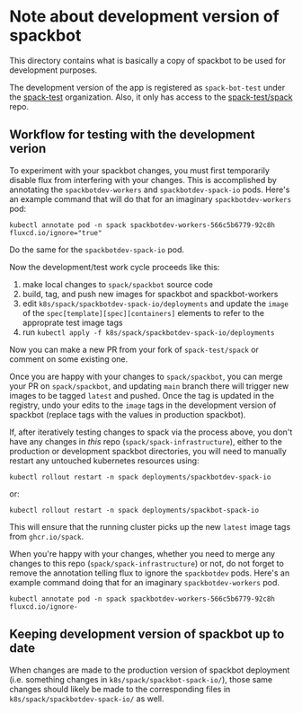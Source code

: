 # Note about development version of spackbot

This directory contains what is basically a copy of spackbot to be used for development purposes.

The development version of the app is registered as `spack-bot-test` under the [spack-test](https://github.com/organizations/spack-test) organization.  Also, it only has access to the [spack-test/spack](https://github.com/spack-test/spack) repo.

## Workflow for testing with the development verion

To experiment with your spackbot changes, you must first temporarily disable flux from interfering with your changes.  This is accomplished by annotating the `spackbotdev-workers` and `spackbotdev-spack-io` pods.  Here's an example command that will do that for an imaginary `spackbotdev-workers` pod:

    kubectl annotate pod -n spack spackbotdev-workers-566c5b6779-92c8h fluxcd.io/ignore="true"

Do the same for the `spackbotdev-spack-io` pod.

Now the development/test work cycle proceeds like this:

1. make local changes to `spack/spackbot` source code
2. build, tag, and push new images for spackbot and spackbot-workers
3. edit `k8s/spack/spackbotdev-spack-io/deployments` and update the `image` of the `spec[template][spec][containers]` elements to refer to the approprate test image tags
4. run `kubectl apply -f k8s/spack/spackbotdev-spack-io/deployments`

Now you can make a new PR from your fork of `spack-test/spack` or comment on some existing one.

Once you are happy with your changes to `spack/spackbot`, you can merge your PR on `spack/spackbot`, and updating `main` branch there will trigger new images to be tagged `latest` and pushed.  Once the tag is updated in the registry, undo your edits to the `image` tags in the development version of spackbot (replace tags with the values in production spackbot).

If, after iteratively testing changes to spack via the process above, you don't have any changes in *this* repo (`spack/spack-infrastructure`), either to the production or development spackbot directories, you will need to manually restart any untouched kubernetes resources using:

    kubectl rollout restart -n spack deployments/spackbotdev-spack-io

or:

    kubectl rollout restart -n spack deployments/spackbot-spack-io

This will ensure that the running cluster picks up the new `latest` image tags from `ghcr.io/spack`.

When you're happy with your changes, whether you need to merge any changes to this repo (`spack/spack-infrastructure`) or not, do not forget to remove the annotation telling flux to ignore the `spackbotdev` pods.  Here's an example command doing that for an imaginary `spackbotdev-workers` pod.

    kubectl annotate pod -n spack spackbotdev-workers-566c5b6779-92c8h fluxcd.io/ignore-

## Keeping development version of spackbot up to date

When changes are made to the production version of spackbot deployment
(i.e. something changes in `k8s/spack/spackbot-spack-io/`), those same
changes should likely be made to the corresponding files in
`k8s/spack/spackbotdev-spack-io/` as well.
